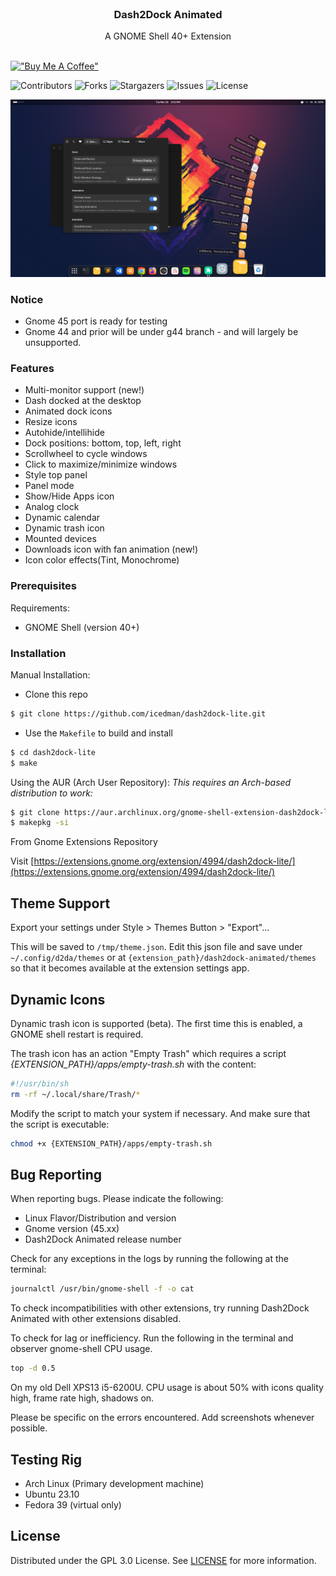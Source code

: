 <br/>
<p align="center">
  <h3 align="center">Dash2Dock Animated</h3>

  <p align="center">
    A GNOME Shell 40+ Extension
    <br/>
    <br/>
  </p>
</p>

[!["Buy Me A Coffee"](https://www.buymeacoffee.com/assets/img/custom_images/orange_img.png)](https://www.buymeacoffee.com/icedman)

![Contributors](https://img.shields.io/github/contributors/icedman/dash2dock-lite?color=dark-green) ![Forks](https://img.shields.io/github/forks/icedman/dash2dock-lite?style=social) ![Stargazers](https://img.shields.io/github/stars/icedman/dash2dock-lite?style=social) ![Issues](https://img.shields.io/github/issues/icedman/dash2dock-lite) ![License](https://img.shields.io/github/license/icedman/dash2dock-lite) 

![Screen Shot](https://raw.githubusercontent.com/icedman/dash2dock-lite/main/screenshots/Screenshot%20from%202024-03-19%2015-31-27.png)

### Notice

* Gnome 45 port is ready for testing
* Gnome 44 and prior will be under g44 branch - and will largely be unsupported.

### Features

* Multi-monitor support (new!)
* Dash docked at the desktop
* Animated dock icons
* Resize icons
* Autohide/intellihide
* Dock positions: bottom, top, left, right
* Scrollwheel to cycle windows
* Click to maximize/minimize windows
* Style top panel
* Panel mode
* Show/Hide Apps icon
* Analog clock
* Dynamic calendar
* Dynamic trash icon
* Mounted devices
* Downloads icon with fan animation (new!)
* Icon color effects(Tint, Monochrome)

### Prerequisites

Requirements:

* GNOME Shell (version 40+)

### Installation

Manual Installation: 
- Clone this repo
```bash
$ git clone https://github.com/icedman/dash2dock-lite.git
```
- Use the `Makefile` to build and install
```bash 
$ cd dash2dock-lite
$ make
```

Using the AUR (Arch User Repository):
*This requires an Arch-based distribution to work:*
```bash
$ git clone https://aur.archlinux.org/gnome-shell-extension-dash2dock-lite.git
$ makepkg -si
```

From Gnome Extensions Repository

Visit [https://extensions.gnome.org/extension/4994/dash2dock-lite/](https://extensions.gnome.org/extension/4994/dash2dock-lite/)

## Theme Support

Export your settings under Style > Themes Button > "Export"...

This will be saved to ```/tmp/theme.json```. Edit this json file and save under ```~/.config/d2da/themes``` or at ```{extension_path}/dash2dock-animated/themes``` so that it becomes available at the extension settings app.

## Dynamic Icons

Dynamic trash icon is supported (beta). The first time this is enabled, a GNOME shell restart is required.

The trash icon has an action "Empty Trash" which requires a script *{EXTENSION_PATH}/apps/empty-trash.sh* with the content:

```sh
#!/usr/bin/sh
rm -rf ~/.local/share/Trash/*
```

Modify the script to match your system if necessary. And make sure that the script is executable:

```sh
chmod +x {EXTENSION_PATH}/apps/empty-trash.sh
```

## Bug Reporting

When reporting bugs. Please indicate the following:

* Linux Flavor/Distribution and version
* Gnome version (45.xx)
* Dash2Dock Animated release number

Check for any exceptions in the logs by running the following at the terminal:

```sh
journalctl /usr/bin/gnome-shell -f -o cat
```

To check incompatibilities with other extensions, try running Dash2Dock Animated with other extensions disabled.

To check for lag or inefficiency. Run the following in the terminal and observer gnome-shell CPU usage.

```sh
top -d 0.5
```

On my old Dell XPS13 i5-6200U. CPU usage is about 50% with icons quality high, frame rate high, shadows on.

Please be specific on the errors encountered. Add screenshots whenever possible.

## Testing Rig

* Arch Linux (Primary development machine)
* Ubuntu 23.10
* Fedora 39 (virtual only)

## License

Distributed under the GPL 3.0 License. See [LICENSE](https://github.com/icedman/dash2dock-lite/blob/main/LICENSE.md) for more information.
